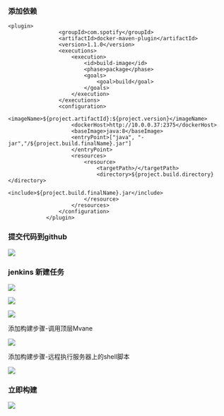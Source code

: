 ### 添加依赖

```
<plugin>
                <groupId>com.spotify</groupId>
                <artifactId>docker-maven-plugin</artifactId>
                <version>1.1.0</version>
                <executions>
                    <execution>
                        <id>build-image</id>
                        <phase>package</phase>
                        <goals>
                            <goal>build</goal>
                        </goals>
                    </execution>
                </executions>
                <configuration>
                    <imageName>${project.artifactId}:${project.version}</imageName>
                    <dockerHost>http://10.0.0.37:2375</dockerHost>
                    <baseImage>java:8</baseImage>
                    <entryPoint>["java", "-jar","/${project.build.finalName}.jar"]
                    </entryPoint>
                    <resources>
                        <resource>
                            <targetPath>/</targetPath>
                            <directory>${project.build.directory}</directory>
                            <include>${project.build.finalName}.jar</include>
                        </resource>
                    </resources>
                </configuration>
            </plugin>
```



### 提交代码到github

![](https://i.loli.net/2020/08/20/aSEWtcZVIr2hBsn.png)

### jenkins 新建任务

![](https://i.loli.net/2020/08/20/3Q2bvg9XLnmaYCP.png)



![](https://i.loli.net/2020/08/20/5pyJRiBKhMVUmnO.png)



![](https://i.loli.net/2020/08/20/ljA5smbxEoXtSR6.png)



添加构建步骤-调用顶层Mvane

![](https://i.loli.net/2020/08/20/ncyE1i4WVdwGaSO.png)



添加构建步骤-远程执行服务器上的shell脚本

![](https://i.loli.net/2020/08/20/T35GdYD9gwaUuiF.png)



### 立即构建

![](https://i.loli.net/2020/08/20/pdPvVgWBxDzK2ql.png)
